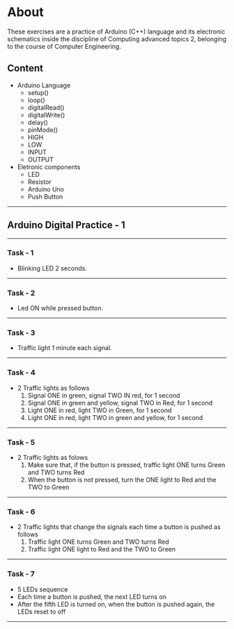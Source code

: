 # About

These exercises are a practice of Arduino (C++) language and its electronic schematics inside the discipline of Computing advanced topics 2, belonging to the course of Computer Engineering.

## Content

- Arduino Language
  - setup()
  - loop()
  - digitalRead()
  - digitalWrite()
  - delay()
  - pinMode()
  - HIGH
  - LOW
  - INPUT
  - OUTPUT
- Eletronic components
  - LED
  - Resistor
  - Arduino Uno
  - Push Button

---

## Arduino Digital Practice - 1

---

### Task - 1

- Blinking LED 2 seconds.

---

### Task - 2

- Led ON while pressed button.

---

### Task - 3

- Traffic light 1 minute each signal.

---

### Task - 4

- 2 Traffic lights as follows
  1. Signal ONE in green, signal TWO IN red, for 1 second
  2. Signal ONE in green and yellow, signal TWO in Red, for 1 second
  3. Light ONE in red, light TWO in Green, for 1 second
  4. Light ONE in red, light TWO in green and yellow, for 1 second

---

### Task - 5

- 2 Traffic lights as folows
  1. Make sure that, if the button is pressed, traffic light ONE turns Green and TWO turns Red
  2. When the button is not pressed, turn the ONE light to Red and the TWO to Green

---

### Task - 6

- 2 Traffic lights that change the signals each time a button is pushed as follows
  1. Traffic light ONE turns Green and TWO turns Red
  2. Traffic light ONE light to Red and the TWO to Green

---

### Task - 7

- 5 LEDs sequence
- Each time a button is pushed, the next LED turns on
- After the fifth LED is turned on, when the button is pushed again, the LEDs reset to off

---
